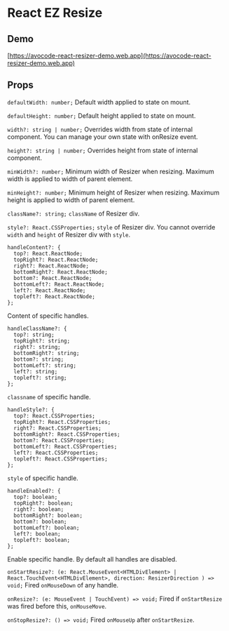 # React EZ Resize

## Demo 

[https://avocode-react-resizer-demo.web.app](https://avocode-react-resizer-demo.web.app)

## Props

`defaultWidth: number;`
Default width applied to state on mount.

`defaultHeight: number;`
Default height applied to state on mount.

`width?: string | number;`
Overrides width from state of internal component. You can manage your own state with onResize event.

`height?: string | number;`
Overrides height from state of internal component.

`minWidth?: number;`
Minimum width of Resizer when resizing. Maximum width is applied to width of parent element.

`minHeight?: number;`
Minimum height of Resizer when resizing. Maximum height is applied to width of parent element.

`className?: string;`
`className` of Resizer div.

`style?: React.CSSProperties;`
`style` of Resizer div. You cannot override `width` and `height` of Resizer div with `style`.

```
handleContent?: {
  top?: React.ReactNode;
  topRight?: React.ReactNode;
  right?: React.ReactNode;
  bottomRight?: React.ReactNode;
  bottom?: React.ReactNode;
  bottomLeft?: React.ReactNode;
  left?: React.ReactNode;
  topleft?: React.ReactNode;
};
```
Content of specific handles.

```
handleClassName?: {
  top?: string;
  topRight?: string;
  right?: string;
  bottomRight?: string;
  bottom?: string;
  bottomLeft?: string;
  left?: string;
  topleft?: string;
};
```
`classname` of specific handle.

```
handleStyle?: {
  top?: React.CSSProperties;
  topRight?: React.CSSProperties;
  right?: React.CSSProperties;
  bottomRight?: React.CSSProperties;
  bottom?: React.CSSProperties;
  bottomLeft?: React.CSSProperties;
  left?: React.CSSProperties;
  topleft?: React.CSSProperties;
};
```
`style` of specific handle.

```
handleEnabled?: {
  top?: boolean;
  topRight?: boolean;
  right?: boolean;
  bottomRight?: boolean;
  bottom?: boolean;
  bottomLeft?: boolean;
  left?: boolean;
  topleft?: boolean;
};
```
Enable specific handle. By default all handles are disabled.

`onStartResize?: (e: React.MouseEvent<HTMLDivElement> | React.TouchEvent<HTMLDivElement>, direction: ResizerDirection ) => void;`
Fired `onMouseDown` of any handle.

`onResize?: (e: MouseEvent | TouchEvent) => void;`
Fired if `onStartResize` was fired before this, `onMouseMove`. 

`onStopResize?: () => void;`
Fired `onMouseUp` after `onStartResize`.